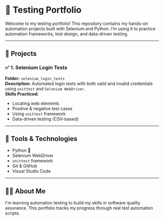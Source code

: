 # 🧪 Testing Portfolio

Welcome to my testing portfolio! This repository contains my hands-on automation projects built with Selenium and Python. I’m using it to practice automation frameworks, test design, and data-driven testing.

---

## 📂 Projects

### ✅ 1. Selenium Login Tests
**Folder:** `selenium_login_tests`  
**Description:** Automated login tests with both valid and invalid credentials using `unittest` and `Selenium WebDriver`.  
**Skills Practiced:**  
- Locating web elements  
- Positive & negative test cases  
- Using `unittest` framework  
- Data-driven testing (CSV-based)

---

## 🔧 Tools & Technologies
- Python 🐍  
- Selenium WebDriver  
- `unittest` framework  
- Git & GitHub  
- Visual Studio Code

---

## 👩‍💻 About Me
I'm learning automation testing to build my skills in software quality assurance. This portfolio tracks my progress through real test automation scripts.

